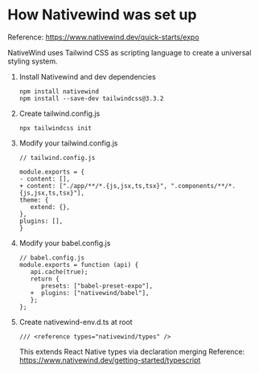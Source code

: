 # How Nativewind was set up

Reference: https://www.nativewind.dev/quick-starts/expo

NativeWind uses Tailwind CSS as scripting language to create a universal styling system.

1. Install Nativewind and dev dependencies

   ```
   npm install nativewind
   npm install --save-dev tailwindcss@3.3.2
   ```

2. Create tailwind.config.js

   ```
   npx tailwindcss init
   ```

3. Modify your tailwind.config.js

   ```
   // tailwind.config.js

   module.exports = {
   - content: [],
   + content: ["./app/**/*.{js,jsx,ts,tsx}", ".components/**/*.{js,jsx,ts,tsx}"],
   theme: {
      extend: {},
   },
   plugins: [],
   }
   ```

4. Modify your babel.config.js

   ```
   // babel.config.js
   module.exports = function (api) {
      api.cache(true);
      return {
         presets: ["babel-preset-expo"],
      +  plugins: ["nativewind/babel"],
      };
   };
   ```

5. Create nativewind-env.d.ts at root

   ```
   /// <reference types="nativewind/types" />
   ```

   This extends React Native types via declaration merging
   Reference: https://www.nativewind.dev/getting-started/typescript

